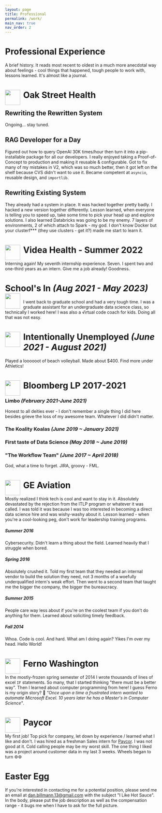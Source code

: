 ```yaml
---
layout: page
title: Professional
permalink: /work/
main_nav: true
nav_order: 2
---
```


# Professional Experience
A brief history. It reads most recent to oldest in a much more anecdotal way about feelings - cool things that happened, tough people to work with, lessons learned. It's almost like a journal.

# Oak Street Health <img src="{{ site.baseurl }}/assets/work_logos/osh.avif" style="float: left; width:50px; height:50px; display: block; margin-right:10px " >
## Rewriting the Rewritten System
Ongoing... stay tuned.

## RAG Developer for a Day
Figured out how to query OpenAI 30K times/hour then turn it into a pip-installable package for all our developers. I really enjoyed taking a Proof-of-Concept to production and making it reusable & configurable. Got to fix many of my mistakes in V2, which was so much better, then it got left on the shelf because CVS didn't want to use it. Became competent at `asyncio`, reusable design, and `importlib`.

## Rewriting Existing System
They already had a system in place. It was hacked together pretty badly. I hacked a new version together differently. Lesson learned, when everyone is telling you to speed up, take some time to pick your head up and explore solutions. I also learned Databricks was going to be my enemy. 7 layers of environments, 2 of which attach to Spark - my god. I don't know Docker but your clusterf*** (they use clusters - get it?) made me start to learn it.

# Videa Health - Summer 2022 <img src="{{ site.baseurl }}/assets/work_logos/videa.png" style="float: left; width:50px; height:50px; display: block; margin-right:10px " >
Interning again! My seventh internship experience. Seven. I spent two and one-third years as an intern. Give me a job already! Goodness.

# School's In _(Aug 2021 - May 2023)_ <img src="{{ site.baseurl }}/assets/work_logos/sbu.jpg" style="float: left; width:50px; height:50px; display: block; margin-right:10px " >
I went back to graduate school and had a very tough time. I was a graduate assistant for an undergraduate data science class, so technically I worked here! I was also a √irtual code coach for kids. Doing all that was not easy.

# <img src="{{ site.baseurl }}/assets/work_logos/summer.jpeg" style="float: left; width:50px; height:50px; display: block; margin-right:10px " > Intentionally Unemployed _(June 2021 - August 2021)_ 
Played a loooooot of beach volleyball. Made about $400. Find more under Athletics!

# Bloomberg LP 2017-2021 <img src="{{ site.baseurl }}/assets/work_logos/bloomberg.png" style="float: left; width:50px; height:50px; display: block; margin-right:10px " >

### Limbo _(February 2021-June 2021)_
Honest to all deities ever - I don't remember a single thing I did here besides grieve the loss of my awesome team. Whatever I did didn't matter.

### The Koality Koalas  _(June 2019 ~ January 2021)_

### First taste of Data Science  _(May 2018 ~ June 2019)_

### "The Workflow Team"    _(June 2017 ~ April 2018)_
God, what a time to forget. JIRA, groovy - FML.

#   GE Aviation  <img src="{{ site.baseurl }}/assets/work_logos/GE-Aviation-Logo.jpg" style="float: left; width:50px; height:50px; display: block; margin-right:10px " >
Mostly realized I think tech is cool and want to stay in it. Absolutely devastated by the rejection from the ITLP program or whatever it was called. I was told it was because I was too interested in becoming a direct data science hire and was wishy-washy about it. Lesson learned - when you're a cool-looking peg, don't work for leadership training programs.

##### Summer 2016
Cybersecurity. Didn't learn a thing about the field. Learned heavily that I struggle when bored.

##### Spring 2016
Absolutely crushed it. Told my first team that they needed an internal vendor to build the solution they need, not 3 months of a woefully underqualified intern's weak effort. Then went to a second team that taught me the bigger the company, the bigger the bureaucracy.

##### Summer 2015
People care way less about if you're on the coolest team if you don't do anything for them. Learned about soliciting timely feedback.

##### Fall 2014
Whoa. Code is cool. And hard. What am I doing again? Yikes I'm over my head. Hello World!

# Ferno Washington <img src="{{ site.baseurl }}/assets/work_logos/ferno_logo.png" style="float: left; width:50px; height:50px; display: block; margin-right:10px " >
In the mostly-frozen spring semester of 2014 I wrote thousands of lines of excel `IF` statements. So many, that I started thinking "there must be a better way". Then I learned about computer programming from here! I guess Ferno is my origin story? 🤔 _"Once upon a time a frustrated intern wanted to automate Microsoft Excel. 10 years later he has a Master's in Computer Science"_.

# Paycor <img src="{{ site.baseurl }}/assets/work_logos/PaycorLogo_v2.jpg" style="float: left; width:50px; height:50px; display: block; margin-right:10px " >
My first job! Top pick for company, let down by experience / learned what I like and don't. I was hired as a freshman Sales intern for [Paycor](https://www.paycor.com/). I was not good at it. Cold calling people may be my worst skill. The one thing I liked was a project around customer data in my last 3 weeks. Wheels began to turn ⚙️⚙️

# Easter Egg
If you're interested in contacting me for a potential position, please send me an email at [dan.billmann.13@gmail.com](mailto:dan.billmann.13@gmail.com) with the subject "I Like Hot Sauce". In the body, please put the job description as well as the compensation range - it bugs me when I have to ask for the full picture.